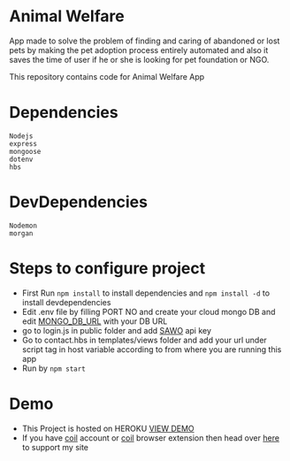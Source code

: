 # Animal Welfare
App made to  solve the problem of finding and caring of abandoned or lost pets  by making the pet adoption process entirely automated and also it saves the time of user if he or she is looking for pet foundation or NGO.

This repository contains code for Animal Welfare App 


# Dependencies 

```
Nodejs
express
mongoose
dotenv
hbs
```


# DevDependencies 

```
Nodemon
morgan
```

# Steps to configure project
* First Run  ```npm install``` to install dependencies and ```npm install -d``` to install devdependencies
* Edit .env file by filling PORT NO and create your cloud mongo DB and edit [MONGO_DB_URL](https://docs.atlas.mongodb.com/getting-started/) with your DB URL
* go to login.js in public folder and add [SAWO](https://dev.sawolabs.com/dash/projects) api key
* Go to contact.hbs in templates/views folder and add your url under script tag in host variable according to from where you are running this app
* Run by ``` npm start  ```

# Demo
* This Project is hosted on HEROKU [VIEW DEMO](https://animal-welfare.herokuapp.com/)
* If you have [coil](https://coil.com/) account or [coil](https://chrome.google.com/webstore/detail/coil/locbifcbeldmnphbgkdigjmkbfkhbnca?hl=en) browser extension then head over [here](https://animal-welfare.herokuapp.com/) to support my site

